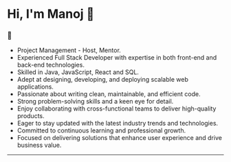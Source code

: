 # Hi, I'm Manoj 👋

### 🚀 
- Project Management - Host, Mentor.
- Experienced Full Stack Developer with expertise in both front-end and back-end technologies.
- Skilled in Java, JavaScript, React and SQL.
- Adept at designing, developing, and deploying scalable web applications.
- Passionate about writing clean, maintainable, and efficient code.
- Strong problem-solving skills and a keen eye for detail.
- Enjoy collaborating with cross-functional teams to deliver high-quality products.
- Eager to stay updated with the latest industry trends and technologies.
- Committed to continuous learning and professional growth.
- Focused on delivering solutions that enhance user experience and drive business value.

---

